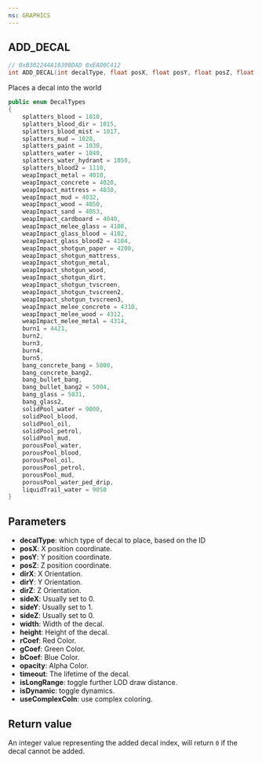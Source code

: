 ```yaml
---
ns: GRAPHICS
---
```

## ADD_DECAL

```c
// 0xB302244A1839BDAD 0xEAD0C412
int ADD_DECAL(int decalType, float posX, float posY, float posZ, float dirX, float dirY, float dirZ, float sideX, float sideY, float sideZ, float width, float height, float rCoef, float gCoef, float bCoef, float opacity, float timeout, BOOL isLongRange, BOOL isDynamic, BOOL useComplexColn);
```

Places a decal into the world

```cs
public enum DecalTypes  
{  
    splatters_blood = 1010,  
    splatters_blood_dir = 1015,  
    splatters_blood_mist = 1017,  
    splatters_mud = 1020,  
    splatters_paint = 1030,  
    splatters_water = 1040,  
    splatters_water_hydrant = 1050,  
    splatters_blood2 = 1110,  
    weapImpact_metal = 4010,  
    weapImpact_concrete = 4020,  
    weapImpact_mattress = 4030,  
    weapImpact_mud = 4032,  
    weapImpact_wood = 4050,  
    weapImpact_sand = 4053,  
    weapImpact_cardboard = 4040,  
    weapImpact_melee_glass = 4100,  
    weapImpact_glass_blood = 4102,  
    weapImpact_glass_blood2 = 4104,  
    weapImpact_shotgun_paper = 4200,  
    weapImpact_shotgun_mattress,  
    weapImpact_shotgun_metal,  
    weapImpact_shotgun_wood,  
    weapImpact_shotgun_dirt,  
    weapImpact_shotgun_tvscreen,  
    weapImpact_shotgun_tvscreen2,  
    weapImpact_shotgun_tvscreen3,  
    weapImpact_melee_concrete = 4310,  
    weapImpact_melee_wood = 4312,  
    weapImpact_melee_metal = 4314,  
    burn1 = 4421,  
    burn2,  
    burn3,  
    burn4,  
    burn5,  
    bang_concrete_bang = 5000,  
    bang_concrete_bang2,  
    bang_bullet_bang,  
    bang_bullet_bang2 = 5004,  
    bang_glass = 5031,  
    bang_glass2,  
    solidPool_water = 9000,  
    solidPool_blood,  
    solidPool_oil,  
    solidPool_petrol,  
    solidPool_mud,  
    porousPool_water,  
    porousPool_blood,  
    porousPool_oil,  
    porousPool_petrol,  
    porousPool_mud,  
    porousPool_water_ped_drip,  
    liquidTrail_water = 9050  
}  
```

## Parameters
* **decalType**: which type of decal to place, based on the ID
* **posX**: X position coordinate.
* **posY**: Y position coordinate.
* **posZ**: Z position coordinate.
* **dirX**: X Orientation.
* **dirY**: Y Orientation.
* **dirZ**: Z Orientation.
* **sideX**: Usually set to 0.
* **sideY**: Usually set to 1.
* **sideZ**: Usually set to 0.
* **width**: Width of the decal.
* **height**: Height of the decal.
* **rCoef**: Red Color.
* **gCoef**: Green Color.
* **bCoef**: Blue Color.
* **opacity**: Alpha Color.
* **timeout**: The lifetime of the decal.
* **isLongRange**: toggle further LOD draw distance.
* **isDynamic**: toggle dynamics.
* **useComplexColn**: use complex coloring.

## Return value
An integer value representing the added decal index, will return `0` if the decal cannot be added.
